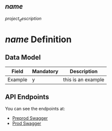 
$name$
-------

$project_description$

# $name$ Definition

## Data Model

|Field|Mandatory|Description|
|:--------------:|:------------|:--------------:|
|Example|y|this is an example|

## API Endpoints

You can see the endpoints at:
- [Preprod Swagger](http://swagger-ui-preprod.api-platforms.telegraph.co.uk/?url=http://platforms-preprod.api-platforms.telegraph.co.uk/$name$/swagger.json)
- [Prod Swagger](http://swagger-ui-prod.api-platforms.telegraph.co.uk/?url=http://platforms-prod.api-platforms.telegraph.co.uk/$name$/swagger.json)
